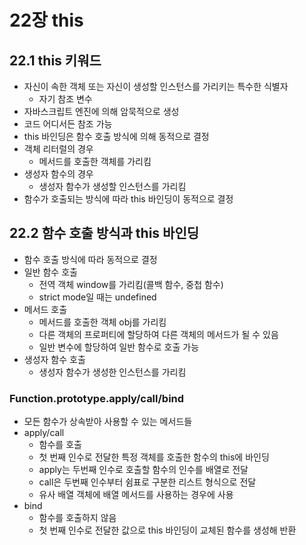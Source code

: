 # 22장 this

## 22.1 this 키워드

* 자신이 속한 객체 또는 자신이 생성할 인스턴스를 가리키는 특수한 식별자
  * 자기 참조 변수
* 자바스크립트 엔진에 의해 암묵적으로 생성
* 코드 어디서든 참조 가능
* this 바인딩은 함수 호출 방식에 의해 동적으로 결정
* 객체 리터럴의 경우
  * 메서드를 호출한 객체를 가리킴
* 생성자 함수의 경우
  * 생성자 함수가 생성할 인스턴스를 가리킴
* 함수가 호출되는 방식에 따라 this 바인딩이 동적으로 결정



## 22.2 함수 호출 방식과 this 바인딩

* 함수 호출 방식에 따라 동적으로 결정
* 일반 함수 호출
  * 전역 객체 window를 가리킴(콜백 함수, 중첩 함수)
  * strict mode일 때는 undefined
* 메서드 호출
  * 메서드를 호출한 객체 obj를 가리킴
  * 다른 객체의 프로퍼티에 할당하여 다른 객체의 메서드가 될 수 있음
  * 일반 변수에 할당하여 일반 함수로 호출 가능
* 생성자 함수 호출
  * 생성자 함수가 생성한 인스턴스를 가리킴



### Function.prototype.apply/call/bind

* 모든 함수가 상속받아 사용할 수 있는 메서드들
* apply/call
  * 함수를 호출
  * 첫 번째 인수로 전달한 특정 객체를 호출한 함수의 this에 바인딩
  * apply는 두번째 인수로 호출할 함수의 인수를 배열로 전달
  * call은 두번째 인수부터 쉼표로 구분한 리스트 형식으로 전달
  * 유사 배열 객체에 배열 메서드를 사용하는 경우에 사용
* bind
  * 함수를 호출하지 않음
  * 첫 번째 인수로 전달한 값으로 this 바인딩이 교체된 함수를 생성해 반환



